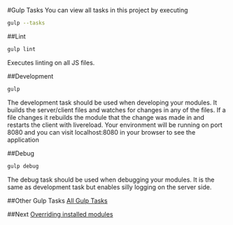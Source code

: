 #Gulp Tasks
You can view all tasks in this project by executing
```sh
gulp --tasks
```

##Lint
```sh
gulp lint
```
Executes linting on all JS files.


##Development
```sh
gulp
```
The development task should be used when developing your modules.  It builds the server/client files and watches for changes in any of the files.  If a file changes it rebuilds the module that the change was made in and restarts the client with livereload.  Your environment will be running on port 8080 and you can visit localhost:8080 in your browser to see the application

##Debug
```sh
gulp debug
```
The debug task should be used when debugging your modules.  It is the same as development task but enables silly logging on the server side.

##Other Gulp Tasks
<a href="gulptasks.md">All Gulp Tasks</a>

##Next
<a href="override.md">Overriding installed modules</a>
